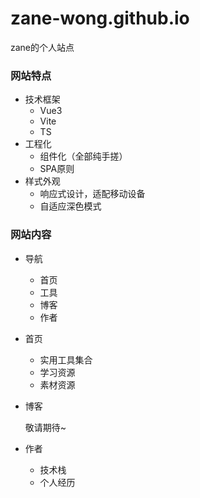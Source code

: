 # zane-wong.github.io
zane的个人站点

### 网站特点

- 技术框架
    - Vue3
    - Vite
    - TS
- 工程化
    - 组件化（全部纯手搓）
    - SPA原则
- 样式外观
    - 响应式设计，适配移动设备
    - 自适应深色模式

### 网站内容

- 导航
    - 首页
    - 工具
    - 博客
    - 作者

- 首页

    - 实用工具集合
    - 学习资源
    - 素材资源

- 博客

  敬请期待~

- 作者

    - 技术栈
    - 个人经历
